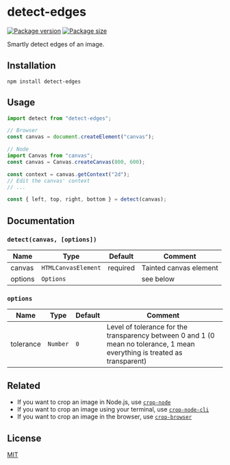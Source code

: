 # detect-edges

[![Package version](https://flat.badgen.net/npm/v/detect-edges)](https://www.npmjs.com/package/detect-edges)
[![Package size](https://badgen.net/bundlephobia/minzip/detect-edges)](https://bundlephobia.com/result?p=detect-edges)

Smartly detect edges of an image.


## Installation

    npm install detect-edges


## Usage

```js
import detect from "detect-edges";

// Browser
const canvas = document.createElement("canvas");

// Node
import Canvas from "canvas";
const canvas = Canvas.createCanvas(800, 600);

const context = canvas.getContext("2d");
// Edit the canvas' context
// ...

const { left, top, right, bottom } = detect(canvas);
```


## Documentation

### `detect(canvas, [options])`

| Name | Type | Default | Comment |
| --- | --- | --- | --- |
|canvas |`HTMLCanvasElement` |required |Tainted canvas element |
|options |`Options` | |see below |

### `options`

| Name | Type | Default | Comment |
| --- | --- | --- | --- |
|tolerance |`Number` |`0` |Level of tolerance for the transparency between 0 and 1 (0 mean no tolerance, 1 mean everything is treated as transparent) |


## Related

 - If you want to crop an image in Node.js, use [`crop-node`](https://github.com/GMartigny/crop-node)
 - If you want to crop an image using your terminal, use [`crop-node-cli`](https://github.com/GMartigny/crop-node-cli)
 - If you want to crop an image in the browser, use [`crop-browser`](https://github.com/GMartigny/crop-browser)


## License

[MIT](license)
